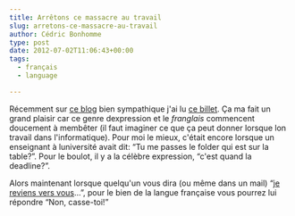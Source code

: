 ```yaml
---
title: Arrêtons ce massacre au travail
slug: arretons-ce-massacre-au-travail
author: Cédric Bonhomme
type: post
date: 2012-07-02T11:06:43+00:00
tags:
  - français
  - language

---
```

Récemment sur [ce blog][1] bien sympathique j'ai lu [ce billet][2]. Ça ma fait
un grand plaisir car ce genre dexpression et le _franglais_ commencent doucement
à membêter (il faut imaginer ce que ça peut donner lorsque lon travail dans
l'informatique). Pour moi le mieux, c'était encore lorsque un enseignant à
luniversité avait dit:
&#8220;Tu me passes le folder qui est sur la table?&#8221;. Pour le boulot,
il y a la célèbre expression, &#8220;c'est quand la deadline?&#8221;.

Alors maintenant lorsque quelqu'un vous dira (ou même dans un mail)
&#8220;[je reviens vers vous][3]…&#8221;, pour le bien de la langue française
vous pourrez lui répondre &#8220;Non, casse-toi!&#8221;

 [1]: http://www.rouge-cerise.net/blog/
 [2]: http://www.rouge-cerise.net/blog/index.php?post/2009/02/17/Je-reviens-vers-vous
 [3]: http://www.lexpress.fr/actualite/economie/le-wording-du-jour-je-reviens-vers-toi_710489.html
